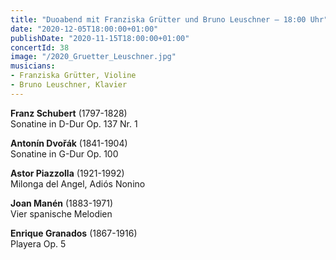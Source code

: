```yaml
---
title: "Duoabend mit Franziska Grütter und Bruno Leuschner – 18:00 Uhr"
date: "2020-12-05T18:00:00+01:00"
publishDate: "2020-11-15T18:00:00+01:00"
concertId: 38
image: "/2020_Gruetter_Leuschner.jpg"
musicians:
- Franziska Grütter, Violine
- Bruno Leuschner, Klavier
---
```


__Franz Schubert__ (1797-1828)  
Sonatine in D-Dur Op. 137 Nr. 1

__Antonín Dvořák__ (1841-1904)  
Sonatine in G-Dur Op. 100

__Astor Piazzolla__ (1921-1992)  
Milonga del Angel, Adiós Nonino 

__Joan Manén__ (1883-1971)  
Vier spanische Melodien

__Enrique Granados__ (1867-1916)  
Playera Op. 5

